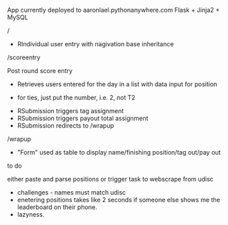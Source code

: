 App currently deployed to aaronlael.pythonanywhere.com
Flask + Jinja2 + MySQL

/

* RIndividual user entry with nagivation base inheritance

/scoreentry

Post round score entry
* Retrieves users entered for the day in a list with data input for position
- for ties, just put the number, i.e. 2, not T2
* RSubmission triggers tag assignment
* RSubmission triggers payout total assignment
* RSubmission redirects to /wrapup

/wrapup

* "Form" used as table to display name/finishing position/tag out/pay out


to do

either paste and parse positions
or trigger task to webscrape from udisc
* challenges - names must match udisc
* enetering positions takes like 2 seconds if someone else shows me the leaderboard on their phone.
* lazyness.

